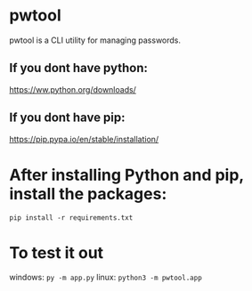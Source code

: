 # pwtool 
pwtool is a CLI utility for managing passwords.

## If you dont have python:
https://ww.python.org/downloads/

## If you dont have pip:
https://pip.pypa.io/en/stable/installation/

# After installing Python and pip, install the packages:
`pip install -r requirements.txt`


# To test it out
windows: `py -m app.py`
linux: `python3 -m pwtool.app`
